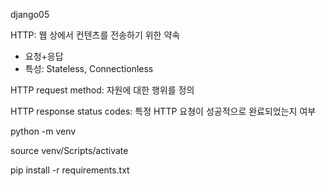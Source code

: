 django05

HTTP:  웹 상에서 컨텐츠를 전송하기 위한 약속

- 요청+응답
- 특성: Stateless, Connectionless

HTTP request method: 자원에 대한 행위를 정의

HTTP response status codes: 특정 HTTP 요쳥이 성공적으로 완료되었는지 여부

python -m venv

source venv/Scripts/activate

pip install -r requirements.txt

